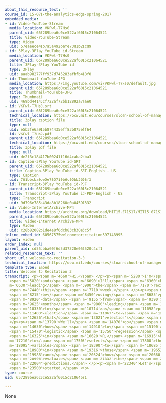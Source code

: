 ```yaml
---
about_this_resource_text: ''
course_id: 15-071-the-analytics-edge-spring-2017
embedded_media:
- id: Video-YouTube-Stream
  media_location: VKFwl-T7Hs0
  parent_uid: 657289bea6c0ce522af6015c21064521
  title: Video-YouTube-Stream
  type: Video
  uid: 57eaeece41b7a5a492bafe73d1b21cd9
- id: 3Play-3Play YouTube id-Stream
  media_location: VKFwl-T7Hs0
  parent_uid: 657289bea6c0ce522af6015c21064521
  title: 3Play-3Play YouTube id
  type: 3Play
  uid: aaab982777ff937d745283afbfb418f0
- id: Thumbnail-YouTube-JPG
  media_location: https://img.youtube.com/vi/VKFwl-T7Hs0/default.jpg
  parent_uid: 657289bea6c0ce522af6015c21064521
  title: Thumbnail-YouTube-JPG
  type: Thumbnail
  uid: 469bd44146cf722af72bb12892a7aae0
- id: VKFwl-T7Hs0.srt
  parent_uid: 657289bea6c0ce522af6015c21064521
  technical_location: https://ocw.mit.edu/courses/sloan-school-of-management/15-071-the-analytics-edge-spring-2017/logistic-regression/election-forecasting-predicting-the-winner-before-any-votes-are-cast-recitation/welcome-to-recitation-3-0/VKFwl-T7Hs0.srt
  title: 3play caption file
  type: null
  uid: e5b3fe6a915b874435eff83b875eff64
- id: VKFwl-T7Hs0.pdf
  parent_uid: 657289bea6c0ce522af6015c21064521
  technical_location: https://ocw.mit.edu/courses/sloan-school-of-management/15-071-the-analytics-edge-spring-2017/logistic-regression/election-forecasting-predicting-the-winner-before-any-votes-are-cast-recitation/welcome-to-recitation-3-0/VKFwl-T7Hs0.pdf
  title: 3play pdf file
  type: null
  uid: de2f3c184417b00241f16d4caba2dba3
- id: Caption-3Play YouTube id-SRT
  parent_uid: 657289bea6c0ce522af6015c21064521
  title: Caption-3Play YouTube id-SRT-English - US
  type: Caption
  uid: 781bbcba9be5e785719b6c95bb3608f3
- id: Transcript-3Play YouTube id-PDF
  parent_uid: 657289bea6c0ce522af6015c21064521
  title: Transcript-3Play YouTube id-PDF-English - US
  type: Transcript
  uid: 9d796e785a43da8b18260e0a04597332
- id: Video-InternetArchive-MP4
  media_location: https://archive.org/download/MIT15.071S17/MIT15_071S17_Session_3.4.01_300k.mp4
  parent_uid: 657289bea6c0ce522af6015c21064521
  title: Video-Internet Archive-MP4
  type: Video
  uid: c28b82082b1de4e8f0dcb83cb30e3c5f
inline_embed_id: 60567575welcometorecitation397148995
layout: video
order_index: null
parent_uid: cd55cbba60f6d5d37320e05f520c4cf1
related_resources_text: ''
short_url: welcome-to-recitation-3-0
technical_location: https://ocw.mit.edu/courses/sloan-school-of-management/15-071-the-analytics-edge-spring-2017/logistic-regression/election-forecasting-predicting-the-winner-before-any-votes-are-cast-recitation/welcome-to-recitation-3-0
template_type: Embed
title: Welcome to Recitation 3
transcript: <p><span m='4660'>Hi.</span> </p><p><span m='5280'>I'm</span> <span m='5550'>John,</span>
  <span m='5820'>and</span> <span m='6090'>I'll</span> <span m='6360'>be</span> <span
  m='6630'>leading</span> <span m='6900'>the</span> <span m='7170'>recitation</span>
  <span m='7440'>this</span> <span m='7710'>week.</span> </p><p><span m='7980'>We'll</span>
  <span m='8215'>be</span> <span m='8450'>using</span> <span m='8685'>pooling</span>
  <span m='8920'>data</span> <span m='9155'>from</span> <span m='9390'>the</span>
  <span m='9625'>months</span> <span m='9860'>leading</span> <span m='10095'>up</span>
  <span m='10330'>to</span> <span m='10714'>a</span> <span m='11098'>presidential</span>
  <span m='11483'>election</span> <span m='11867'>to</span> <span m='12252'>predict</span>
  <span m='12636'>that</span> <span m='13021'>election's</span> <span m='13405'>winner.</span>
  </p><p><span m='13790'>We'll</span> <span m='14070'>go</span> <span m='14350'>over</span>
  <span m='14630'>how</span> <span m='14910'>to</span> <span m='15190'>build</span>
  <span m='15470'>logistic</span> <span m='15750'>regression</span> <span m='16030'>models</span>
  <span m='16325'>in</span> <span m='16620'>R,</span> <span m='16915'>how</span> <span
  m='17210'>to</span> <span m='17505'>select</span> <span m='17800'>the</span> <span
  m='18095'>variables</span> <span m='18390'>to</span> <span m='18685'>include</span>
  <span m='18980'>in</span> <span m='19316'>those</span> <span m='19652'>models,</span>
  <span m='19988'>and</span> <span m='20324'>how</span> <span m='20660'>to</span>
  <span m='20996'>evaluate</span> <span m='21332'>the</span> <span m='21668'>model</span>
  <span m='22004'>predictions.</span> </p><p><span m='22340'>Let's</span> <span m='22920'>get</span>
  <span m='23500'>started.</span> </p>
type: course
uid: 657289bea6c0ce522af6015c21064521

---
```

None